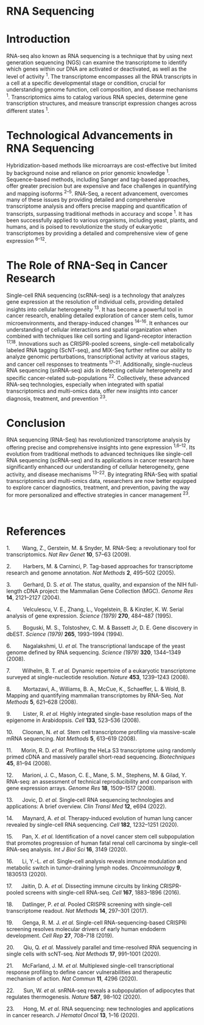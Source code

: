 # RNA Sequencing


# Introduction

RNA-seq also known as RNA sequencing is a technique that by using next generation sequencing (NGS) can examine the transcriptome to identify which genes within our DNA are activated or deactivated, as well as the level of activity <sup>1</sup>. The transcriptome encompasses all the RNA transcripts in a cell at a specific developmental stage or condition, crucial for understanding genome function, cell composition, and disease mechanisms <sup>1</sup>. Transcriptomics aims to catalog various RNA species, determine gene transcription structures, and measure transcript expression changes across different states <sup>1</sup>.


# Technological Advancements in RNA Sequencing

Hybridization-based methods like microarrays are cost-effective but limited by background noise and reliance on prior genomic knowledge <sup>1</sup>. Sequence-based methods, including Sanger and tag-based approaches, offer greater precision but are expensive and face challenges in quantifying and mapping isoforms <sup>2–5</sup>. RNA-Seq, a recent advancement, overcomes many of these issues by providing detailed and comprehensive transcriptome analysis and offers precise mapping and quantification of transcripts, surpassing traditional methods in accuracy and scope <sup>1</sup>. It has been successfully applied to various organisms, including yeast, plants, and humans, and is poised to revolutionize the study of eukaryotic transcriptomes by providing a detailed and comprehensive view of gene expression <sup>6–12</sup>.


# The Role of RNA-Seq in Cancer Research

Single-cell RNA sequencing (scRNA-seq) is a technology that analyzes gene expression at the resolution of individual cells, providing detailed insights into cellular heterogeneity <sup>13</sup>. It has become a powerful tool in cancer research, enabling detailed exploration of cancer stem cells, tumor microenvironments, and therapy-induced changes <sup>14–16</sup>. It enhances our understanding of cellular interactions and spatial organization when combined with techniques like cell sorting and ligand-receptor interaction <sup>17,18</sup>. Innovations such as CRISPR-pooled screens, single-cell metabolically labeled RNA tagging (ScNT-seq), and MIX-Seq further refine our ability to analyze genomic perturbations, transcriptional activity at various stages, and cancer cell responses to treatments <sup>17–21</sup>. Additionally, single-nucleus RNA sequencing (snRNA-seq) aids in detecting cellular heterogeneity and specific cancer-related sub-populations <sup>22</sup>. Collectively, these advanced RNA-seq technologies, especially when integrated with spatial transcriptomics and multi-omics data, offer new insights into cancer diagnosis, treatment, and prevention <sup>23</sup>.


# Conclusion

RNA sequencing (RNA-Seq) has revolutionized transcriptome analysis by offering precise and comprehensive insights into gene expression <sup>1,6–12</sup>. Its evolution from traditional methods to advanced techniques like single-cell RNA sequencing (scRNA-seq) and its applications in cancer research have significantly enhanced our understanding of cellular heterogeneity, gene activity, and disease mechanisms <sup>13–22</sup>. By integrating RNA-Seq with spatial transcriptomics and multi-omics data, researchers are now better equipped to explore cancer diagnostics, treatment, and prevention, paving the way for more personalized and effective strategies in cancer management <sup>23</sup>.

 


# References

1.        Wang, Z., Gerstein, M. & Snyder, M. RNA-Seq: a revolutionary tool for transcriptomics. _Nat Rev Genet_ **10**, 57–63 (2009).

2.        Harbers, M. & Carninci, P. Tag-based approaches for transcriptome research and genome annotation. _Nat Methods_ **2**, 495–502 (2005).

3.        Gerhard, D. S. _et al._ The status, quality, and expansion of the NIH full-length cDNA project: the Mammalian Gene Collection (MGC). _Genome Res_ **14**, 2121–2127 (2004).

4.        Velculescu, V. E., Zhang, L., Vogelstein, B. & Kinzler, K. W. Serial analysis of gene expression. _Science (1979)_ **270**, 484–487 (1995).

5.        Boguski, M. S., Tolstoshev, C. M. & Bassett Jr, D. E. Gene discovery in dbEST. _Science (1979)_ **265**, 1993–1994 (1994).

6.        Nagalakshmi, U. _et al._ The transcriptional landscape of the yeast genome defined by RNA sequencing. _Science (1979)_ **320**, 1344–1349 (2008).

7.        Wilhelm, B. T. _et al._ Dynamic repertoire of a eukaryotic transcriptome surveyed at single-nucleotide resolution. _Nature_ **453**, 1239–1243 (2008).

8.        Mortazavi, A., Williams, B. A., McCue, K., Schaeffer, L. & Wold, B. Mapping and quantifying mammalian transcriptomes by RNA-Seq. _Nat Methods_ **5**, 621–628 (2008).

9.        Lister, R. _et al._ Highly integrated single-base resolution maps of the epigenome in Arabidopsis. _Cell_ **133**, 523–536 (2008).

10.      Cloonan, N. _et al._ Stem cell transcriptome profiling via massive-scale mRNA sequencing. _Nat Methods_ **5**, 613–619 (2008).

11.      Morin, R. D. _et al._ Profiling the HeLa S3 transcriptome using randomly primed cDNA and massively parallel short-read sequencing. _Biotechniques_ **45**, 81–94 (2008).

12.      Marioni, J. C., Mason, C. E., Mane, S. M., Stephens, M. & Gilad, Y. RNA-seq: an assessment of technical reproducibility and comparison with gene expression arrays. _Genome Res_ **18**, 1509–1517 (2008).

13.      Jovic, D. _et al._ Single‐cell RNA sequencing technologies and applications: A brief overview. _Clin Transl Med_ **12**, e694 (2022).

14.      Maynard, A. _et al._ Therapy-induced evolution of human lung cancer revealed by single-cell RNA sequencing. _Cell_ **182**, 1232–1251 (2020).

15.      Pan, X. _et al._ Identification of a novel cancer stem cell subpopulation that promotes progression of human fatal renal cell carcinoma by single-cell RNA-seq analysis. _Int J Biol Sci_ **16**, 3149 (2020).

16.      Li, Y.-L. _et al._ Single-cell analysis reveals immune modulation and metabolic switch in tumor-draining lymph nodes. _Oncoimmunology_ **9**, 1830513 (2020).

17.      Jaitin, D. A. _et al._ Dissecting immune circuits by linking CRISPR-pooled screens with single-cell RNA-seq. _Cell_ **167**, 1883–1896 (2016).

18.      Datlinger, P. _et al._ Pooled CRISPR screening with single-cell transcriptome readout. _Nat Methods_ **14**, 297–301 (2017).

19.      Genga, R. M. J. _et al._ Single-cell RNA-sequencing-based CRISPRi screening resolves molecular drivers of early human endoderm development. _Cell Rep_ **27**, 708–718 (2019).

20.      Qiu, Q. _et al._ Massively parallel and time-resolved RNA sequencing in single cells with scNT-seq. _Nat Methods_ **17**, 991–1001 (2020).

21.      McFarland, J. M. _et al._ Multiplexed single-cell transcriptional response profiling to define cancer vulnerabilities and therapeutic mechanism of action. _Nat Commun_ **11**, 4296 (2020).

22.      Sun, W. _et al._ snRNA-seq reveals a subpopulation of adipocytes that regulates thermogenesis. _Nature_ **587**, 98–102 (2020).

23.      Hong, M. _et al._ RNA sequencing: new technologies and applications in cancer research. _J Hematol Oncol_ **13**, 1–16 (2020).

 
